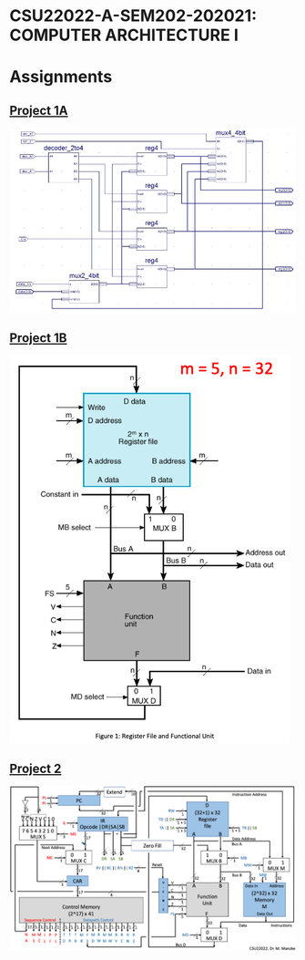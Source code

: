 # CSU22022-A-SEM202-202021: COMPUTER ARCHITECTURE I

# Assignments

## [Project 1A](https://github.com/JohnWesleyK/CSU22022-Computer-Architecture/tree/master/1A%20-%20Register%20File%2032Bit)

![registerfile](https://github.com/JohnWesleyK/College/blob/master/Year%202%20SF/1.%20Michaelmas%20Term/Computer%20Architecture%201/README_images/RegisterFile.png)

## [Project 1B](https://github.com/JohnWesleyK/CSU22022-Computer-Architecture/tree/master/1B%20-%20Datapath)

![datapath](https://github.com/JohnWesleyK/College/blob/master/Year%202%20SF/1.%20Michaelmas%20Term/Computer%20Architecture%201/README_images/Datapath.png)

## [Project 2](https://github.com/JohnWesleyK/CSU22022-Computer-Architecture/tree/master/2%20-%20Processor)

![processor](https://github.com/JohnWesleyK/College/blob/master/Year%202%20SF/1.%20Michaelmas%20Term/Computer%20Architecture%201/README_images/Processor.png)
